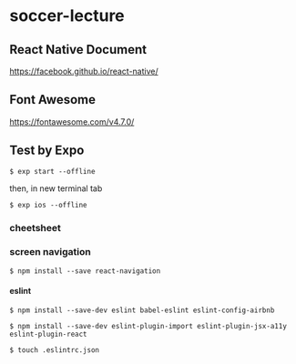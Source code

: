 # soccer-lecture

## React Native Document

<https://facebook.github.io/react-native/>

## Font Awesome

<https://fontawesome.com/v4.7.0/>

## Test by Expo

    $ exp start --offline

then, in new terminal tab

    $ exp ios --offline

### cheetsheet

### screen navigation

    $ npm install --save react-navigation

#### eslint

    $ npm install --save-dev eslint babel-eslint eslint-config-airbnb

    $ npm install --save-dev eslint-plugin-import eslint-plugin-jsx-a11y eslint-plugin-react

    $ touch .eslintrc.json
